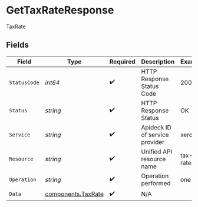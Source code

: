 # GetTaxRateResponse

TaxRate


## Fields

| Field                                                    | Type                                                     | Required                                                 | Description                                              | Example                                                  |
| -------------------------------------------------------- | -------------------------------------------------------- | -------------------------------------------------------- | -------------------------------------------------------- | -------------------------------------------------------- |
| `StatusCode`                                             | *int64*                                                  | :heavy_check_mark:                                       | HTTP Response Status Code                                | 200                                                      |
| `Status`                                                 | *string*                                                 | :heavy_check_mark:                                       | HTTP Response Status                                     | OK                                                       |
| `Service`                                                | *string*                                                 | :heavy_check_mark:                                       | Apideck ID of service provider                           | xero                                                     |
| `Resource`                                               | *string*                                                 | :heavy_check_mark:                                       | Unified API resource name                                | tax-rates                                                |
| `Operation`                                              | *string*                                                 | :heavy_check_mark:                                       | Operation performed                                      | one                                                      |
| `Data`                                                   | [components.TaxRate](../../models/components/taxrate.md) | :heavy_check_mark:                                       | N/A                                                      |                                                          |